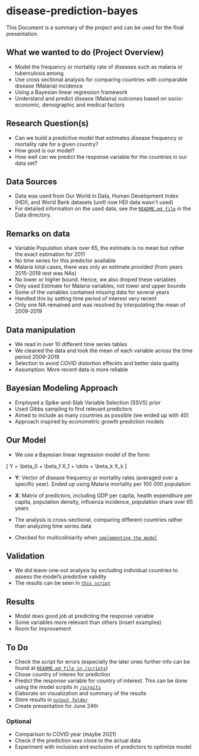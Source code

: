 # disease-prediction-bayes

This Document is a summary of the project and can be used for the final presentation. 

## What we wanted to do (Project Overview)

- Model the frequency or mortality rate of diseases such as malaria or tuberculosis among 
- Use cross sectional analysis for comparing countries with comparable disease (Malaria) incidence
- Using a Bayesian linear regression framework 
- Understand and predict disease (Malaira) outcomes based on socio-economic, demographic and medical factors

## Research Question(s)

- Can we build a predictive model that estimates disease frequency or mortality rate for a given country?
- How good is our model?
- How well can we predict the response variable for the countries in our data set?

## Data Sources

- Data was used from Our World in Data, Human Development Index (HDI), and World Bank datasets (unitl now HDI data wasn't used)
- For detailed information on the used data, see the [`README.md file`](/data/README.md) in the Data directory.

## Remarks on data

- Variable Population share over 65, the estimate is no mean but rather the exact estimation for 2011
- No time series for this predictor available
- Malaria total cases, there was only an estimate provided (from years 2015-2019 rest was NAs) 
- No lower or higher bound. Hence, we also droped these variables 
- Only used Estimate for Malaria variables, not lower and upper bounds
- Some of the variables contained missing data for several years
- Handled this by setting time period of interest very recent
- Only one NA remained and was resolved by interpolating the mean of 2009-2019 

## Data manipulation

- We read in over 10 different time series tables
- We cleaned the data and took the mean of each variable across the time period 2009-2019
- Selection to avoid COVID distortion effeckts and better data quality
- Assumption: More recent data is more reliable

## Bayesian Modeling Approach

- Employed a Spike-and-Slab Variable Selection (SSVS) prior
- Used Gibbs sampling to find relevant predictors
- Aimed to include as many countries as possible (we ended up with 40)
- Approach inspired by econometric growth prediction models

## Our Model

- We use a Bayesian linear regression model of the form:

\[
Y = \beta_0 + \beta_1 X_1 + \dots + \beta_k X_k
\]

- **Y**: Vector of disease frequency or mortality rates (averaged over a specific year). Ended up using Malaria mortality per 100 000 population  
- **X**: Matrix of predictors, including GDP per capita, health expenditure per capita, population density, influenza incidence, population share over 65 years

- The analysis is cross-sectional, comparing different countries rather than analyzing time series data
- Checked for multicoliniarity when [`implementing the model`](/scripts/03_model_SSVS.R)

## Validation

- We did leave-one-out analysis by excluding individual countries to assess the model’s predictive validity
- The results can be seen in [`this script`](/scripts/05_loo_SSVS.R)

## Results

- Model does good job at predicting the response variable
- Some variables more relevant than others (insert examples)
- Room for improvement

## To Do

- Check the script for errors (especially the later ones further info can be found at [`README.md file in /scripts`](/scripts))
- Chose country of interes for prediction
- Predict the response variable for country of interest. This can be done using the model scrpits in [`/scrpits`](/scripts)
- Elaborate on visualization and summary of the results 
- Store results in [`output folder`](/output/)
- Create presentation for June 24th

### Optional

- Comparison to COVID year (maybe 2021)
- Check if the prediction was close to the actual data
- Experiment with inclusion and exclusion of predictors to optimize model
